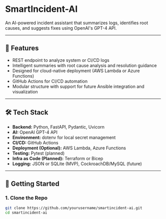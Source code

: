 # SmartIncident-AI

An AI-powered incident assistant that summarizes logs, identifies root causes, and suggests fixes using OpenAI's GPT-4 API.

---

## 🚀 Features

- REST endpoint to analyze system or CI/CD logs
- Intelligent summaries with root cause analysis and resolution guidance
- Designed for cloud-native deployment (AWS Lambda or Azure Functions)
- GitHub Actions for CI/CD automation
- Modular structure with support for future Ansible integration and visualization

---

## 🛠️ Tech Stack

- **Backend:** Python, FastAPI, Pydantic, Uvicorn
- **AI:** OpenAI GPT-4 API
- **Environment:** dotenv for local secret management
- **CI/CD:** GitHub Actions
- **Deployment (Optional):** AWS Lambda, Azure Functions
- **Testing:** Pytest (planned)
- **Infra as Code (Planned):** Terraform or Bicep
- **Logging:** JSON or SQLite (MVP), CockroachDB/MySQL (future)

---

## 🧪 Getting Started

### 1. Clone the Repo

```bash
git clone https://github.com/yourusername/smartincident-ai.git
cd smartincident-ai
